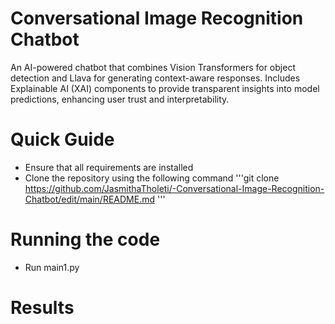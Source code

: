 # Conversational Image Recognition Chatbot
An AI-powered chatbot that combines Vision Transformers for object detection and Llava for generating context-aware responses. Includes Explainable AI (XAI) components to provide transparent insights into model predictions, enhancing user trust and interpretability.

# Quick Guide
+ Ensure that all requirements are installed
+ Clone the repository using the following command
'''git clone https://github.com/JasmithaTholeti/-Conversational-Image-Recognition-Chatbot/edit/main/README.md '''

# Running the code
+ Run main1.py

# Results
